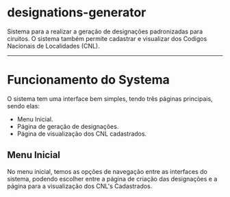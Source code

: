 # designations-generator
 Sistema para a realizar a geração de designações padronizadas para ciruitos.
 O sistema também permite cadastrar e visualizar dos Codigos Nacionais de Localidades (CNL).

---

# Funcionamento do Systema
 O sistema tem uma interface bem simples, tendo três páginas principais, sendo elas:

 - Menu Inicial.
 - Página de geração de designações.
 - Página de visualização dos CNL cadastrados.

## Menu Inicial
 No menu inicial, temos as opções de navegação entre as interfaces do sistema, podendo escolher entre a página de criação das designações e a página para a visualização dos CNL's Cadastrados.
 
